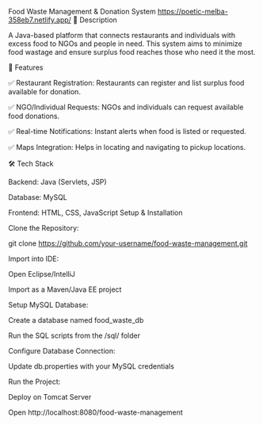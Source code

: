 Food Waste Management & Donation System
https://poetic-melba-358eb7.netlify.app/
📌 Description

A Java-based platform that connects restaurants and individuals with excess food to NGOs and people in need. This system aims to minimize food wastage and ensure surplus food reaches those who need it the most.

🚀 Features

✅ Restaurant Registration: Restaurants can register and list surplus food available for donation.

✅ NGO/Individual Requests: NGOs and individuals can request available food donations.

✅ Real-time Notifications: Instant alerts when food is listed or requested.

✅ Maps Integration: Helps in locating and navigating to pickup locations.

🛠 Tech Stack

Backend: Java (Servlets, JSP)

Database: MySQL

Frontend: HTML, CSS, JavaScript
Setup & Installation

Clone the Repository:

git clone https://github.com/your-username/food-waste-management.git

Import into IDE:

Open Eclipse/IntelliJ

Import as a Maven/Java EE project

Setup MySQL Database:

Create a database named food_waste_db

Run the SQL scripts from the /sql/ folder

Configure Database Connection:

Update db.properties with your MySQL credentials

Run the Project:

Deploy on Tomcat Server

Open http://localhost:8080/food-waste-management
